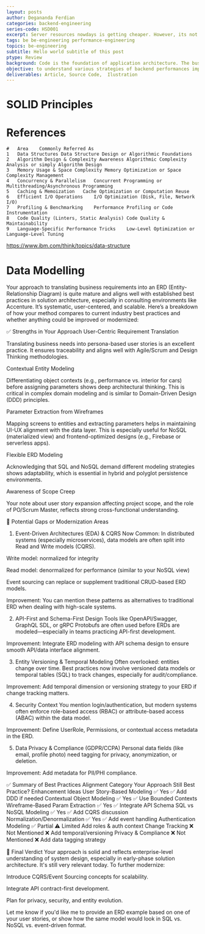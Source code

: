 ```yaml
---
layout: posts
author: Degananda Ferdian
categories: backend-engineering
series-code: HSD001
excerpt: Server resources nowdays is getting cheaper. However, its not unlimited. A bad code will ended up in O(N^2) complexity causing scalability issue especially during high traffic when the Microservices processing a lot of data
tags: be be-engineering performance-engineering
topics: be-engineering
subtitle: Hello world subtitle of this post
ptype: Review
background: Code is the foundation of application architecture. The business logic is written on the code level. Bad code (scalability & resiliency ) will impact the whole architecture.
objective: to understand various strategies of backend performances improvement
deliverables: Article, Source Code,  Ilustration
---
```


# SOLID Principles

# References



    #	Area	Commonly Referred As
    1	Data Structures	Data Structure Design or Algorithmic Foundations
    2	Algorithm Design & Complexity Awareness	Algorithmic Complexity Analysis or simply Algorithm Design
    3	Memory Usage & Space Complexity	Memory Optimization or Space Complexity Management
    4	Concurrency & Parallelism	Concurrent Programming or Multithreading/Asynchronous Programming
    5	Caching & Memoization	Cache Optimization or Computation Reuse
    6	Efficient I/O Operations	I/O Optimization (Disk, File, Network I/O)
    7	Profiling & Benchmarking	Performance Profiling or Code Instrumentation
    8	Code Quality (Linters, Static Analysis)	Code Quality & Maintainability
    9	Language-Specific Performance Tricks	Low-Level Optimization or Language-Level Tuning

https://www.ibm.com/think/topics/data-structure

# Data Modelling
Your approach to translating business requirements into an ERD (Entity-Relationship Diagram) is quite mature and aligns well with established best practices in solution architecture, especially in consulting environments like Accenture. It’s systematic, user-centered, and scalable. Here’s a breakdown of how your method compares to current industry best practices and whether anything could be improved or modernized:

✅ Strengths in Your Approach
User-Centric Requirement Translation

Translating business needs into persona-based user stories is an excellent practice. It ensures traceability and aligns well with Agile/Scrum and Design Thinking methodologies.

Contextual Entity Modeling

Differentiating object contexts (e.g., performance vs. interior for cars) before assigning parameters shows deep architectural thinking. This is critical in complex domain modeling and is similar to Domain-Driven Design (DDD) principles.

Parameter Extraction from Wireframes

Mapping screens to entities and extracting parameters helps in maintaining UI-UX alignment with the data layer. This is especially useful for NoSQL (materialized view) and frontend-optimized designs (e.g., Firebase or serverless apps).

Flexible ERD Modeling

Acknowledging that SQL and NoSQL demand different modeling strategies shows adaptability, which is essential in hybrid and polyglot persistence environments.

Awareness of Scope Creep

Your note about user story expansion affecting project scope, and the role of PO/Scrum Master, reflects strong cross-functional understanding.

🚨 Potential Gaps or Modernization Areas
1. Event-Driven Architectures (EDA) & CQRS
Now Common: In distributed systems (especially microservices), data models are often split into Read and Write models (CQRS).

Write model: normalized for integrity

Read model: denormalized for performance (similar to your NoSQL view)

Event sourcing can replace or supplement traditional CRUD-based ERD models.

Improvement: You can mention these patterns as alternatives to traditional ERD when dealing with high-scale systems.

2. API-First and Schema-First Design
Tools like OpenAPI/Swagger, GraphQL SDL, or gRPC Protobufs are often used before ERDs are modeled—especially in teams practicing API-first development.

Improvement: Integrate ERD modeling with API schema design to ensure smooth API/data interface alignment.

3. Entity Versioning & Temporal Modeling
Often overlooked: entities change over time. Best practices now involve versioned data models or temporal tables (SQL) to track changes, especially for audit/compliance.

Improvement: Add temporal dimension or versioning strategy to your ERD if change tracking matters.

4. Security Context
You mention login/authentication, but modern systems often enforce role-based access (RBAC) or attribute-based access (ABAC) within the data model.

Improvement: Define UserRole, Permissions, or contextual access metadata in the ERD.

5. Data Privacy & Compliance (GDPR/CCPA)
Personal data fields (like email, profile photo) need tagging for privacy, anonymization, or deletion.

Improvement: Add metadata for PII/PHI compliance.

✅ Summary of Best Practices Alignment
Category	Your Approach	Still Best Practice?	Enhancement Ideas
User Story-Based Modeling	✅ Yes	✅	Add DDD if needed
Contextual Object Modeling	✅ Yes	✅	Use Bounded Contexts
Wireframe-Based Param Extraction	✅ Yes	✅	Integrate API Schema
SQL vs NoSQL Modeling	✅ Yes	✅	Add CQRS discussion
Normalization/Denormalization	✅ Yes	✅	Add event handling
Authentication Modeling	✅ Partial	⚠️ Limited	Add roles & auth context
Change Tracking	❌ Not Mentioned	❌	Add temporal/versioning
Privacy & Compliance	❌ Not Mentioned	❌	Add data tagging strategy

🏁 Final Verdict
Your approach is solid and reflects enterprise-level understanding of system design, especially in early-phase solution architecture. It's still very relevant today. To further modernize:

Introduce CQRS/Event Sourcing concepts for scalability.

Integrate API contract-first development.

Plan for privacy, security, and entity evolution.

Let me know if you'd like me to provide an ERD example based on one of your user stories, or show how the same model would look in SQL vs. NoSQL vs. event-driven format.